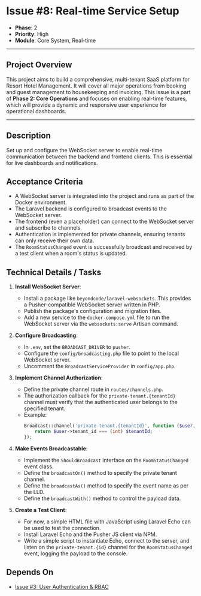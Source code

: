 # Issue #8: Real-time Service Setup

-   **Phase**: 2
-   **Priority**: High
-   **Module**: Core System, Real-time

---

## Project Overview

This project aims to build a comprehensive, multi-tenant SaaS platform for Resort Hotel Management. It will cover all major operations from booking and guest management to housekeeping and invoicing. This issue is a part of **Phase 2: Core Operations** and focuses on enabling real-time features, which will provide a dynamic and responsive user experience for operational dashboards.

---

## Description

Set up and configure the WebSocket server to enable real-time communication between the backend and frontend clients. This is essential for live dashboards and notifications.

## Acceptance Criteria

-   A WebSocket server is integrated into the project and runs as part of the Docker environment.
-   The Laravel backend is configured to broadcast events to the WebSocket server.
-   The frontend (even a placeholder) can connect to the WebSocket server and subscribe to channels.
-   Authentication is implemented for private channels, ensuring tenants can only receive their own data.
-   The `RoomStatusChanged` event is successfully broadcast and received by a test client when a room's status is updated.

## Technical Details / Tasks

1.  **Install WebSocket Server**:
    -   Install a package like `beyondcode/laravel-websockets`. This provides a Pusher-compatible WebSocket server written in PHP.
    -   Publish the package's configuration and migration files.
    -   Add a new service to the `docker-compose.yml` file to run the WebSocket server via the `websockets:serve` Artisan command.

2.  **Configure Broadcasting**:
    -   In `.env`, set the `BROADCAST_DRIVER` to `pusher`.
    -   Configure the `config/broadcasting.php` file to point to the local WebSocket server.
    -   Uncomment the `BroadcastServiceProvider` in `config/app.php`.

3.  **Implement Channel Authorization**:
    -   Define the private channel route in `routes/channels.php`.
    -   The authorization callback for the `private-tenant.{tenantId}` channel must verify that the authenticated user belongs to the specified tenant.
    -   Example:
        ```php
        Broadcast::channel('private-tenant.{tenantId}', function ($user, $tenantId) {
            return $user->tenant_id === (int) $tenantId;
        });
        ```

4.  **Make Events Broadcastable**:
    -   Implement the `ShouldBroadcast` interface on the `RoomStatusChanged` event class.
    -   Define the `broadcastOn()` method to specify the private tenant channel.
    -   Define the `broadcastAs()` method to specify the event name as per the LLD.
    -   Define the `broadcastWith()` method to control the payload data.

5.  **Create a Test Client**:
    -   For now, a simple HTML file with JavaScript using Laravel Echo can be used to test the connection.
    -   Install Laravel Echo and the Pusher JS client via NPM.
    -   Write a simple script to instantiate Echo, connect to the server, and listen on the `private-tenant.{id}` channel for the `RoomStatusChanged` event, logging the payload to the console.

## Depends On

-   [Issue #3: User Authentication & RBAC](03_Authentication_RBAC.md)
